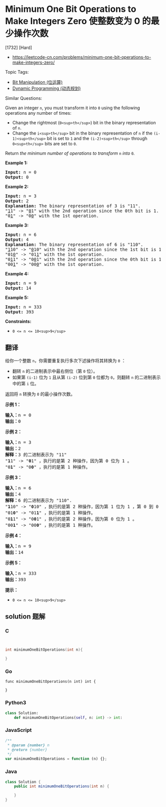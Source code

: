 # Minimum One Bit Operations to Make Integers Zero 使整数变为 0 的最少操作次数

[1732] [Hard]

- https://leetcode-cn.com/problems/minimum-one-bit-operations-to-make-integers-zero/

Topic Tags:

- [Bit Manipulation (位运算)](https://leetcode-cn.com/tag/bit-manipulation/)
- [Dynamic Programming (动态规划)](https://leetcode-cn.com/tag/dynamic-programming/)

Similar Questions:

Given an integer `n`, you must transform it into `0` using the following operations any number of times:

- Change the rightmost (`0<sup>th</sup>`) bit in the binary representation of `n`.
- Change the `i<sup>th</sup>` bit in the binary representation of `n` if the `(i-1)<sup>th</sup>` bit is set to `1` and the `(i-2)<sup>th</sup>` through `0<sup>th</sup>` bits are set to `0`.

Return _the minimum number of operations to transform_ `n` _into_ `0`_._

**Example 1:**

<pre><strong>Input:</strong> n = 0
<strong>Output:</strong> 0
</pre>

**Example 2:**

<pre><strong>Input:</strong> n = 3
<strong>Output:</strong> 2
<strong>Explanation:</strong> The binary representation of 3 is "11".
"<u>1</u>1" -&gt; "<u>0</u>1" with the 2nd operation since the 0th bit is 1.
"0<u>1</u>" -&gt; "0<u>0</u>" with the 1st operation.
</pre>

**Example 3:**

<pre><strong>Input:</strong> n = 6
<strong>Output:</strong> 4
<strong>Explanation:</strong> The binary representation of 6 is "110".
"<u>1</u>10" -&gt; "<u>0</u>10" with the 2nd operation since the 1st bit is 1 and 0th through 0th bits are 0.
"01<u>0</u>" -&gt; "01<u>1</u>" with the 1st operation.
"0<u>1</u>1" -&gt; "0<u>0</u>1" with the 2nd operation since the 0th bit is 1.
"00<u>1</u>" -&gt; "00<u>0</u>" with the 1st operation.
</pre>

**Example 4:**

<pre><strong>Input:</strong> n = 9
<strong>Output:</strong> 14
</pre>

**Example 5:**

<pre><strong>Input:</strong> n = 333
<strong>Output:</strong> 393
</pre>

**Constraints:**

- `0 <= n <= 10<sup>9</sup>`

## 翻译

给你一个整数 `n`，你需要重复执行多次下述操作将其转换为 `0` ：

- 翻转 `n` 的二进制表示中最右侧位（第 `0` 位）。
- 如果第 `(i-1)` 位为 `1` 且从第 `(i-2)` 位到第 `0` 位都为 `0`，则翻转 `n` 的二进制表示中的第 `i` 位。

返回将 `n` 转换为 `0` 的最小操作次数。

**示例 1：**

<pre><strong>输入：</strong>n = 0
<strong>输出：</strong>0
</pre>

**示例 2：**

<pre><strong>输入：</strong>n = 3
<strong>输出：</strong>2
<strong>解释：</strong>3 的二进制表示为 "11"
"<strong>1</strong>1" -&gt; "<strong>0</strong>1" ，执行的是第 2 种操作，因为第 0 位为 1 。
"0<strong>1</strong>" -&gt; "0<strong>0</strong>" ，执行的是第 1 种操作。
</pre>

**示例 3：**

<pre><strong>输入：</strong>n = 6
<strong>输出：</strong>4
<strong>解释：</strong>6 的二进制表示为 "110".
"<strong>1</strong>10" -&gt; "<strong>0</strong>10" ，执行的是第 2 种操作，因为第 1 位为 1 ，第 0 到 0 位为 0 。
"01<strong>0</strong>" -&gt; "01<strong>1</strong>" ，执行的是第 1 种操作。
"0<strong>1</strong>1" -&gt; "0<strong>0</strong>1" ，执行的是第 2 种操作，因为第 0 位为 1 。
"00<strong>1</strong>" -&gt; "00<strong>0</strong>" ，执行的是第 1 种操作。
</pre>

**示例 4：**

<pre><strong>输入：</strong>n = 9
<strong>输出：</strong>14
</pre>

**示例 5：**

<pre><strong>输入：</strong>n = 333
<strong>输出：</strong>393
</pre>

**提示：**

- `0 <= n <= 10<sup>9</sup>`

## solution 题解

### C

```c


int minimumOneBitOperations(int n){

}
```

### Go

```golang
func minimumOneBitOperations(n int) int {

}
```

### Python3

```python
class Solution:
    def minimumOneBitOperations(self, n: int) -> int:
```

### JavaScript

```javascript
/**
 * @param {number} n
 * @return {number}
 */
var minimumOneBitOperations = function (n) {};
```

### Java

```java
class Solution {
    public int minimumOneBitOperations(int n) {

    }
}
```
